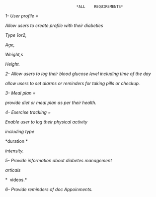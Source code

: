 											

									*ALL	REQUIREMENTS*

*1- User profile =*

  *Allow users to create profile with their diabeties* 

   *Type 1or2,*

   *Age,*

  *Weight,s*

  *Height.*



*2- Allow users to log their blood glucose level including time of the day*

  *allow users to set alarms or reminders for taking pills or checkup.*



*3- Meal plan =*

   *provide diet or meal plan as per their health.*



*4- Exercise tracking =*

   *Enable user to log their physical activity*

   *including type*

   *duration *

   *intensity.*



*5- Provide information about diabetes management* 

   *articals*

*   videos.*



*6- Provide reminders of doc Appoinments.*








